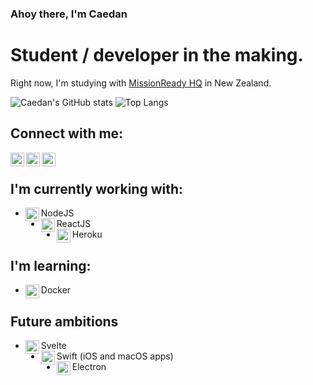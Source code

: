 ### Ahoy there, I'm Caedan

# Student / developer in the making.
Right now, I'm studying with [MissionReady HQ](https://www.missionreadyhq.com) in New Zealand.



![Caedan's GitHub stats](https://github-readme-stats.vercel.app/api?username=CaedanLavender)
![Top Langs](https://github-readme-stats.vercel.app/api/top-langs/?username=CaedanLavender&layout=compact)
<br />

## Connect with me:

[<img align="left" width="22px" src="https://cdn.jsdelivr.net/npm/simple-icons@5.23.0/icons/github.svg"/>][GitHub]
[<img align="left" width="22px" src="https://cdn.jsdelivr.net/npm/simple-icons@5.23.0/icons/linkedin.svg" />][LinkedIn]
[<img align="left" width="22px" src="https://cdn.jsdelivr.net/npm/simple-icons@5.23.0/icons/devdotto.svg" />][Dev.to]
<br />
## I'm currently working with:
- [<img align="left" width="22px" src="https://cdn.jsdelivr.net/npm/simple-icons@5.23.0/icons/nodedotjs.svg" />][#]NodeJS
- [<img align="left" width="22px" src="https://cdn.jsdelivr.net/npm/simple-icons@5.23.0/icons/react.svg" />][#]ReactJS
- [<img align="left" width="22px" src="https://cdn.jsdelivr.net/npm/simple-icons@5.23.0/icons/heroku.svg" />][#]Heroku

## I'm learning:
- [<img align="left" width="22px" src="https://cdn.jsdelivr.net/npm/simple-icons@5.23.0/icons/docker.svg" />][#]Docker

## Future ambitions
- [<img align="left" width="22px" src="https://cdn.jsdelivr.net/npm/simple-icons@5.23.0/icons/svelte.svg" />][#]Svelte 
- [<img align="left" width="22px" src="https://cdn.jsdelivr.net/npm/simple-icons@5.23.0/icons/swift.svg" />][#]Swift (iOS and macOS apps)
- [<img align="left" width="22px" src="https://cdn.jsdelivr.net/npm/simple-icons@5.23.0/icons/electron.svg" />][#]Electron
<br />



[GitHub]: https://www.github.com/CaedanLavender
[LinkedIn]: https://www.linkedin.com/in/caedan/
[Dev.to]: https://www.dev.to/caedan
[#]: #

